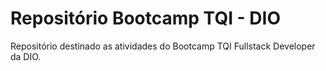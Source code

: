 # Repositório Bootcamp TQI - DIO
Repositório destinado as atividades do Bootcamp TQI Fullstack Developer da DIO.
